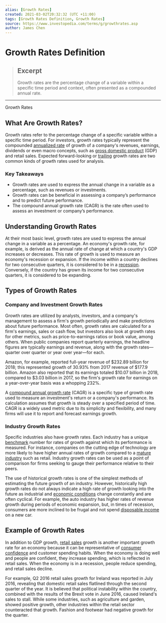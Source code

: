 ```yaml
---
alias: [Growth Rates]
created: 2021-03-02T20:32:32 (UTC +11:00)
tags: [Growth Rates Definition, Growth Rates]
source: https://www.investopedia.com/terms/g/growthrates.asp
author: James Chen
---
```


# Growth Rates Definition

> ## Excerpt
> Growth rates are the percentage change of a variable within a specific time period and context, often presented as a compounded annual rate.

---

Growth Rates
## What Are Growth Rates?

Growth rates refer to the percentage change of a specific variable within a specific time period. For investors, growth rates typically represent the compounded [annualized rate](https://www.investopedia.com/terms/a/annualized-rate.asp) of growth of a company's revenues, earnings, dividends or even macro concepts, such as [gross domestic product](https://www.investopedia.com/terms/g/gdp.asp) (GDP) and retail sales. Expected forward-looking or [trailing](https://www.investopedia.com/terms/t/trailing.asp) growth rates are two common kinds of growth rates used for analysis.

### Key Takeaways

-   Growth rates are used to express the annual change in a variable as a percentage, such as revenues or investments. 
-   Growth rates can be beneficial in assessing a company’s performance and to predict future performance.
-   The compound annual growth rate (CAGR) is the rate often used to assess an investment or company’s performance. 

##  Understanding Growth Rates

At their most basic level, growth rates are used to express the annual change in a variable as a percentage. An economy's growth rate, for example, is derived as the annual rate of change at which a country's GDP increases or decreases. This rate of growth is used to measure an economy's recession or expansion. If the income within a country declines for two consecutive quarters, it is considered to be in a [recession](https://www.investopedia.com/terms/r/recession.asp). Conversely, if the country has grown its income for two consecutive quarters, it is considered to be expanding.

## Types of Growth Rates

### Company and Investment Growth Rates

Growth rates are utilized by analysts, investors, and a company's management to assess a firm's growth periodically and make predictions about future performance. Most often, growth rates are calculated for a firm's earnings, sales or cash flow, but investors also look at growth rates for other metrics, such as price-to-earnings ratios or book value, among others. When public companies report quarterly earnings, the headline figures are typically earnings and revenue, along with the growth rates—quarter over quarter or year over year—for each. 

Amazon, for example, reported full-year revenue of $232.89 billion for 2018; this represented growth of 30.93% from 2017 revenue of $177.9 billion. Amazon also reported that its earnings totaled $10.07 billion in 2018, compared to $3.03 billion in 2017, so the firm's growth rate for earnings on a year-over-year basis was a whopping 232%.

A [compound annual growth rate](https://www.investopedia.com/terms/c/cagr.asp) (CAGR) is a specific type of growth rate used to measure an investment's return or a company's performance. Its calculation assumes that growth is steady over a specified period of time. CAGR is a widely used metric due to its simplicity and flexibility, and many firms will use it to report and forecast earnings growth. 

### Industry Growth Rates

Specific industries also have growth rates. Each industry has a unique [benchmark](https://www.investopedia.com/terms/b/benchmark.asp) number for rates of growth against which its performance is measured. For instance, companies on the cutting edge of technology are more likely to have higher annual rates of growth compared to a [mature industry](https://www.investopedia.com/terms/m/matureindustry.asp) such as retail. Industry growth rates can be used as a point of comparison for firms seeking to gauge their performance relative to their peers.

The use of historical growth rates is one of the simplest methods of estimating the future growth of an industry. However, historically high growth rates do not always indicate a high rate of growth looking into the future as industrial and [economic conditions](https://www.investopedia.com/terms/e/economic-conditions.asp) change constantly and are often cyclical. For example, the auto industry has higher rates of revenue growth during periods of economic expansion, but, in times of recession, consumers are more inclined to be frugal and not spend [disposable income](https://www.investopedia.com/terms/d/disposableincome.asp) on a new car.

## Example of Growth Rates

In addition to GDP growth, [retail sales](https://www.investopedia.com/terms/r/retail-sales.asp) growth is another important growth rate for an economy because it can be representative of [consumer confidence](https://www.investopedia.com/terms/c/cci.asp) and customer spending habits. When the economy is doing well and people are confident, they increase spending, which is reflected in retail sales. When the economy is in a recession, people reduce spending, and retail sales decline.

For example, Q2 2016 retail sales growth for Ireland was reported in July 2016, revealing that domestic retail sales flatlined through the second quarter of the year. It is believed that political instability within the country, combined with the results of the Brexit vote in June 2016, caused Ireland's sales to stall. While some industries, such as agriculture and garden, showed positive growth, other industries within the retail sector counteracted that growth. Fashion and footwear had negative growth for the quarter.
